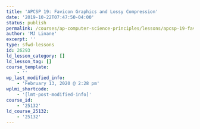```yaml
---
title: 'APCSP 19: Favicon Graphics and Lossy Compression'
date: '2019-10-22T07:47:50-04:00'
status: publish
permalink: /courses/ap-computer-science-principles/lessons/apcsp-19-favicon-graphics-and-lossy-compression
author: 'MJ Linane'
excerpt: ''
type: sfwd-lessons
id: 26293
ld_lesson_category: []
ld_lesson_tag: []
course_template:
    - ''
wp_last_modified_info:
    - 'February 13, 2020 @ 2:28 pm'
wplmi_shortcode:
    - '[lmt-post-modified-info]'
course_id:
    - '25132'
ld_course_25132:
    - '25132'
---
```

<!DOCTYPE html PUBLIC "-//W3C//DTD HTML 4.0 Transitional//EN" "http://www.w3.org/TR/REC-html40/loose.dtd">
<?xml encoding="UTF-8">
